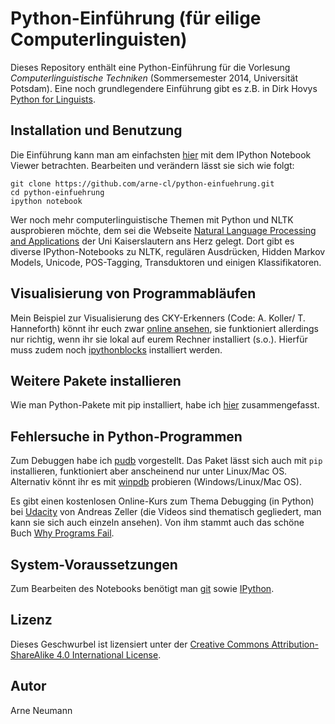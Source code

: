Python-Einführung (für eilige Computerlinguisten)
=================================================

Dieses Repository enthält eine Python-Einführung für die Vorlesung
_Computerlinguistische Techniken_ (Sommersemester 2014, Universität Potsdam).
Eine noch grundlegendere Einführung gibt es z.B. in Dirk Hovys [Python for Linguists](https://github.com/dirkhovy/python_for_linguists/blob/master/Python%20for%20Linguists.ipynb).

Installation und Benutzung
--------------------------

Die Einführung kann man am einfachsten [hier](http://nbviewer.ipython.org/github/arne-cl/python-einfuehrung/blob/master/python-intro.ipynb)
mit dem IPython Notebook Viewer betrachten. Bearbeiten und verändern lässt sie sich wie folgt:

```
git clone https://github.com/arne-cl/python-einfuehrung.git
cd python-einfuehrung
ipython notebook
```

Wer noch mehr computerlinguistische Themen mit Python und NLTK ausprobieren möchte, dem sei die Webseite [Natural Language Processing and Applications](http://nlpa.iupr.com/resources) der Uni Kaiserslautern ans Herz gelegt. Dort gibt es diverse IPython-Notebooks zu NLTK, regulären Ausdrücken, Hidden Markov Models, Unicode, POS-Tagging, Transduktoren und einigen Klassifikatoren.

Visualisierung von Programmabläufen
-----------------------------------

Mein Beispiel zur Visualisierung des CKY-Erkenners (Code: A. Koller/ T. Hanneforth)
könnt ihr euch zwar [online ansehen](http://nbviewer.ipython.org/github/arne-cl/python-einfuehrung/blob/master/cky-parser-visualization.ipynb),
sie funktioniert allerdings nur richtig, wenn ihr sie lokal auf eurem Rechner installiert (s.o.).
Hierfür muss zudem noch [ipythonblocks](http://ipythonblocks.org/) installiert werden.

Weitere Pakete installieren
---------------------------

Wie man Python-Pakete mit pip installiert, habe ich [hier](python-pakete-installieren.md) zusammengefasst.


Fehlersuche in Python-Programmen
--------------------------------

Zum Debuggen habe ich [pudb](https://pypi.python.org/pypi/pudb/) vorgestellt.
Das Paket lässt sich auch mit `pip` installieren, funktioniert aber
anscheinend nur unter Linux/Mac OS. Alternativ könnt ihr es mit
[winpdb](http://winpdb.org/download/) probieren (Windows/Linux/Mac OS).

Es gibt einen kostenlosen Online-Kurs zum Thema Debugging (in Python) bei
[Udacity](https://www.udacity.com/course/cs259) von Andreas Zeller (die
Videos sind thematisch gegliedert, man kann sie sich auch einzeln ansehen). 
Von ihm stammt auch das schöne Buch [Why Programs Fail](http://www.whyprogramsfail.com/).


System-Voraussetzungen
----------------------

Zum Bearbeiten des Notebooks benötigt man [git](http://git-scm.com/downloads) sowie [IPython](http://ipython.org/install.html).

Lizenz
------

Dieses Geschwurbel ist lizensiert unter der [Creative Commons Attribution-ShareAlike 4.0 International License]("http://creativecommons.org/licenses/by-sa/4.0/").

Autor
-----

Arne Neumann


